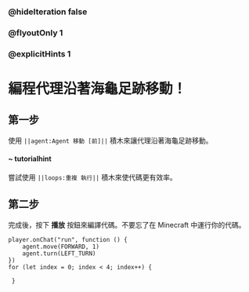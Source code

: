 ### @hideIteration false 
### @flyoutOnly 1
### @explicitHints 1


# 編程代理沿著海龜足跡移動！

## 第一步
使用 ``||agent:Agent 移動 [前]||`` 積木來讓代理沿著海龜足跡移動。

#### ~ tutorialhint 
嘗試使用 ``||loops:重複 執行||`` 積木來使代碼更有效率。

## 第二步
完成後，按下 **播放** 按鈕來編譯代碼。不要忘了在 Minecraft 中運行你的代碼。

```blocks
player.onChat("run", function () {
    agent.move(FORWARD, 1)
    agent.turn(LEFT_TURN)
})
for (let index = 0; index < 4; index++) {
    	
 }
```
